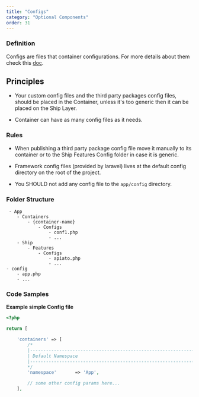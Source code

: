 ```yaml
---
title: "Configs"
category: "Optional Components"
order: 31
---
```


### Definition

Configs are files that container configurations. For more details about them check this [doc](https://laravel.com/docs/5.3/configuration).

## Principles

- Your custom config files and the third party packages config files, should be placed in the Container, unless it's too generic then it can be placed on the Ship Layer.

- Container can have as many config files as it needs.

### Rules

- When publishing a third party package config file move it manually to its container or to the Ship Features Config folder in case it is generic.

- Framework config files (provided by laravel) lives at the default config directory on the root of the project.

- You SHOULD not add any config file to the `app/config` directory.

### Folder Structure

```
 - App
    - Containers
        - {container-name}
            - Configs
                - conf1.php
                - ...
    - Ship
        - Features
            - Configs
                - apiato.php
                - ...
- config
    - app.php
    - ...
```

### Code Samples

**Example simple Config file** 

```php
<?php

return [

    'containers' => [
        /*
        |--------------------------------------------------------------------------
        | Default Namespace
        |--------------------------------------------------------------------------
        */
        'namespace'       => 'App',

        // some other config params here...
    ],
```
